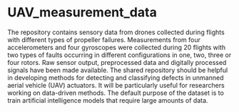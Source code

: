 # UAV_measurement_data

The repository contains sensory data from drones collected during flights with different types of propeller failures. Measurements from four accelerometers and four gyroscopes were collected during 20 flights with two types of faults occurring in different configurations in one, two, three or four rotors. Raw sensor output, preprocessed data and digitally processed signals have been made available. The shared repository should be helpful in developing methods for detecting and classifying defects in unmanned aerial vehicle (UAV) actuators. It will be particularly useful for researchers working on data-driven methods. The default purpose of the dataset is to train artificial intelligence models that require large amounts of data.
